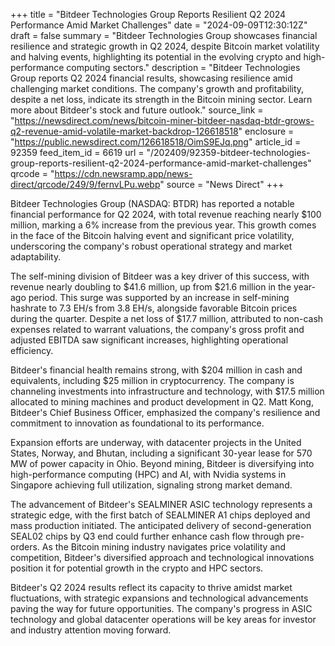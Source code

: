 +++
title = "Bitdeer Technologies Group Reports Resilient Q2 2024 Performance Amid Market Challenges"
date = "2024-09-09T12:30:12Z"
draft = false
summary = "Bitdeer Technologies Group showcases financial resilience and strategic growth in Q2 2024, despite Bitcoin market volatility and halving events, highlighting its potential in the evolving crypto and high-performance computing sectors."
description = "Bitdeer Technologies Group reports Q2 2024 financial results, showcasing resilience amid challenging market conditions. The company's growth and profitability, despite a net loss, indicate its strength in the Bitcoin mining sector. Learn more about Bitdeer's stock and future outlook."
source_link = "https://newsdirect.com/news/bitcoin-miner-bitdeer-nasdaq-btdr-grows-q2-revenue-amid-volatile-market-backdrop-126618518"
enclosure = "https://public.newsdirect.com/126618518/OimS9EJq.png"
article_id = 92359
feed_item_id = 6619
url = "/202409/92359-bitdeer-technologies-group-reports-resilient-q2-2024-performance-amid-market-challenges"
qrcode = "https://cdn.newsramp.app/news-direct/qrcode/249/9/fernvLPu.webp"
source = "News Direct"
+++

<p>Bitdeer Technologies Group (NASDAQ: BTDR) has reported a notable financial performance for Q2 2024, with total revenue reaching nearly $100 million, marking a 6% increase from the previous year. This growth comes in the face of the Bitcoin halving event and significant price volatility, underscoring the company's robust operational strategy and market adaptability.</p><p>The self-mining division of Bitdeer was a key driver of this success, with revenue nearly doubling to $41.6 million, up from $21.6 million in the year-ago period. This surge was supported by an increase in self-mining hashrate to 7.3 EH/s from 3.8 EH/s, alongside favorable Bitcoin prices during the quarter. Despite a net loss of $17.7 million, attributed to non-cash expenses related to warrant valuations, the company's gross profit and adjusted EBITDA saw significant increases, highlighting operational efficiency.</p><p>Bitdeer's financial health remains strong, with $204 million in cash and equivalents, including $25 million in cryptocurrency. The company is channeling investments into infrastructure and technology, with $17.5 million allocated to mining machines and product development in Q2. Matt Kong, Bitdeer's Chief Business Officer, emphasized the company's resilience and commitment to innovation as foundational to its performance.</p><p>Expansion efforts are underway, with datacenter projects in the United States, Norway, and Bhutan, including a significant 30-year lease for 570 MW of power capacity in Ohio. Beyond mining, Bitdeer is diversifying into high-performance computing (HPC) and AI, with Nvidia systems in Singapore achieving full utilization, signaling strong market demand.</p><p>The advancement of Bitdeer's SEALMINER ASIC technology represents a strategic edge, with the first batch of SEALMINER A1 chips deployed and mass production initiated. The anticipated delivery of second-generation SEAL02 chips by Q3 end could further enhance cash flow through pre-orders. As the Bitcoin mining industry navigates price volatility and competition, Bitdeer's diversified approach and technological innovations position it for potential growth in the crypto and HPC sectors.</p><p>Bitdeer's Q2 2024 results reflect its capacity to thrive amidst market fluctuations, with strategic expansions and technological advancements paving the way for future opportunities. The company's progress in ASIC technology and global datacenter operations will be key areas for investor and industry attention moving forward.</p>